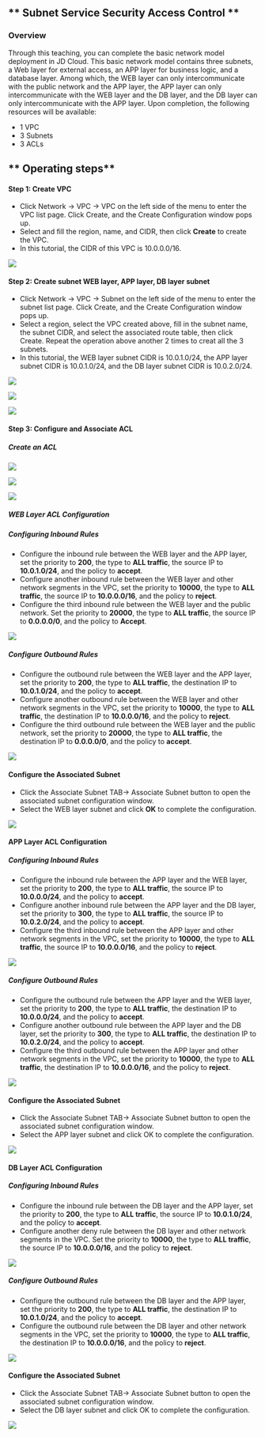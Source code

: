 ## ** Subnet Service Security Access Control **

### **Overview**

Through this teaching, you can complete the basic network model deployment in JD Cloud. This basic network model contains three subnets, a Web layer for external access, an APP layer for business logic, and a database layer. Among which, the WEB layer can only intercommunicate with the public network and the APP layer, the APP layer can only intercommunicate with the WEB layer and the DB layer, and the DB layer can only intercommunicate with the APP layer. Upon completion, the following resources will be available:

- 1 VPC
- 3 Subnets
- 3 ACLs



## ** Operating steps**

#### **Step 1: Create VPC**

- Click Network -> VPC -> VPC on the left side of the menu to enter the VPC list page. Click Create, and the Create Configuration window pops up.
- Select and fill the region, name, and CIDR, then click **Create** to create the VPC.
- In this tutorial, the CIDR of this VPC is 10.0.0.0/16.

![](/image/Networking/Virtual-Private-Cloud/Getting-Started/Subnet-Business-Security-Access-Control/Step1.png)



#### **Step 2: Create subnet WEB layer, APP layer, DB layer subnet**

- Click Network -> VPC -> Subnet on the left side of the menu to enter the subnet list page. Click Create, and the Create Configuration window pops up.
- Select a region, select the VPC created above, fill in the subnet name, the subnet CIDR, and select the associated route table, then click Create. Repeat the operation above another 2 times to creat all the 3 subnets.
- In this tutorial, the WEB layer subnet CIDR is 10.0.1.0/24, the APP layer subnet CIDR is 10.0.1.0/24, and the DB layer subnet CIDR is 10.0.2.0/24.

![](/image/Networking/Virtual-Private-Cloud/Getting-Started/Subnet-Business-Security-Access-Control/Step2.png)

![](/image/Networking/Virtual-Private-Cloud/Getting-Started/Subnet-Business-Security-Access-Control/Step2-2.png)

![](/image/Networking/Virtual-Private-Cloud/Getting-Started/Subnet-Business-Security-Access-Control/Step2-3.png)



#### **Step 3: Configure and Associate ACL**

##### Create an ACL

![](/image/Networking/Virtual-Private-Cloud/Getting-Started/Subnet-Business-Security-Access-Control/Step3-1.png)

![](/image/Networking/Virtual-Private-Cloud/Getting-Started/Subnet-Business-Security-Access-Control/Step3-2.png)

![](/image/Networking/Virtual-Private-Cloud/Getting-Started/Subnet-Business-Security-Access-Control/Step3-3.png)



##### **WEB Layer ACL Configuration**

##### Configuring Inbound Rules

- Configure the inbound rule between the WEB layer and the APP layer, set the priority to **200**, the type to **ALL traffic**, the source IP to **10.0.1.0/24**, and the policy to **accept**.
- Configure another inbound rule between the WEB layer and other network segments in the VPC, set the priority to **10000**, the type to **ALL traffic**, the source IP to **10.0.0.0/16**, and the policy to **reject**.
- Configure the third inbound rule between the WEB layer and the public network. Set the priority to **20000**, the type to **ALL traffic**, the source IP to **0.0.0.0/0**, and the policy to **Accept**.

![](/image/Networking/Virtual-Private-Cloud/Getting-Started/Subnet-Business-Security-Access-Control/Step3-4.png)



##### Configure Outbound Rules

- Configure the outbound rule between the WEB layer and the APP layer, set the priority to **200**, the type to **ALL traffic**, the destination IP to **10.0.1.0/24**, and the policy to **accept**.
- Configure another outbound rule between the WEB layer and other network segments in the VPC, set the priority to **10000**, the type to **ALL traffic**, the destination IP to **10.0.0.0/16**, and the policy to **reject**.
- Configure the third outbound rule between the WEB layer and the public network, set the priority to **20000**, the type to **ALL traffic**, the destination IP to **0.0.0.0/0**, and the policy to **accept**.

![](/image/Networking/Virtual-Private-Cloud/Getting-Started/Subnet-Business-Security-Access-Control/Step3-5.png)



#### **Configure the Associated Subnet**

- Click the Associate Subnet TAB-> Associate Subnet button to open the associated subnet configuration window.
- Select the WEB layer subnet and click **OK** to complete the configuration.

![](/image/Networking/Virtual-Private-Cloud/Getting-Started/Subnet-Business-Security-Access-Control/Step3-6.png)



#### **APP Layer ACL Configuration**

##### Configuring Inbound Rules

- Configure the inbound rule between the APP layer and the WEB layer, set the priority to **200**, the type to **ALL traffic**, the source IP to **10.0.0.0/24**, and the policy to **accept**.
- Configure another inbound rule between the APP layer and the DB layer, set the priority to **300**, the type to **ALL traffic**, the source IP to **10.0.2.0/24**, and the policy to **accept**.
- Configure the third inbound rule between the APP layer and other network segments in the VPC, set the priority to **10000**, the type to **ALL traffic**, the source IP to **10.0.0.0/16**, and the policy to **reject**.

![](/image/Networking/Virtual-Private-Cloud/Getting-Started/Subnet-Business-Security-Access-Control/Step3-7.png)



##### Configure Outbound Rules

- Configure the outbound rule between the APP layer and the WEB layer, set the priority to **200**, the type to **ALL traffic**, the destination IP to **10.0.0.0/24**, and the policy to **accept**.
- Configure another outbound rule between the APP layer and the DB layer, set the priority to **300**, the type to **ALL traffic**, the destination IP to **10.0.2.0/24**, and the policy to **accept**.
- Configure the third outbound rule between the APP layer and other network segments in the VPC, set the priority to **10000**, the type to **ALL traffic**, the destination IP to **10.0.0.0/16**, and the policy to **reject**.

![](/image/Networking/Virtual-Private-Cloud/Getting-Started/Subnet-Business-Security-Access-Control/Step3-8.png)



#### **Configure the Associated Subnet**

- Click the Associate Subnet TAB-> Associate Subnet button to open the associated subnet configuration window.
- Select the APP layer subnet and click OK to complete the configuration.

![](/image/Networking/Virtual-Private-Cloud/Getting-Started/Subnet-Business-Security-Access-Control/Step3-9.png)



#### **DB Layer ACL Configuration**

##### Configuring Inbound Rules

- Configure the inbound rule between the DB layer and the APP layer, set the priority to **200**, the type to **ALL traffic**, the source IP to **10.0.1.0/24**, and the policy to **accept**.
- Configure another deny rule between the DB layer and other network segments in the VPC. Set the priority to **10000**, the type to **ALL traffic**, the source IP to **10.0.0.0/16**, and the policy to **reject**.

![](/image/Networking/Virtual-Private-Cloud/Getting-Started/Subnet-Business-Security-Access-Control/Step3-10.png)



##### Configure Outbound Rules

- Configure the outbound rule between the DB layer and the APP layer, set the priority to **200**, the type to **ALL traffic**, the destination IP to **10.0.1.0/24**, and the policy to **accept**.
- Configure the outbound rule between the DB layer and other network segments in the VPC, set the priority to **10000**, the type to **ALL traffic**, the destination IP to **10.0.0.0/16**, and the policy to **reject**.

![](/image/Networking/Virtual-Private-Cloud/Getting-Started/Subnet-Business-Security-Access-Control/Step3-11.png)



#### **Configure the Associated Subnet**

- Click the Associate Subnet TAB-> Associate Subnet button to open the associated subnet configuration window.
- Select the DB layer subnet and click OK to complete the configuration.

![](/image/Networking/Virtual-Private-Cloud/Getting-Started/Subnet-Business-Security-Access-Control/Step3-12.png)